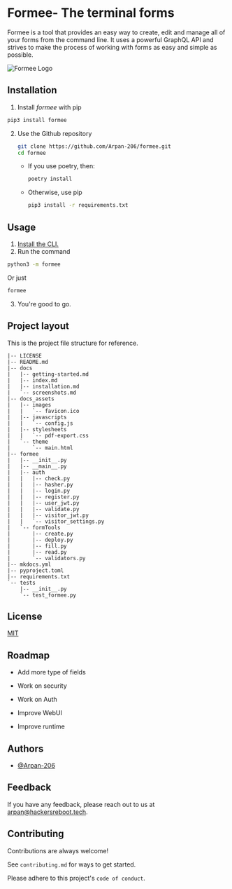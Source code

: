 
# Formee- The terminal forms

Formee is a tool that provides an easy way to create, edit and manage all of your forms from the command line. It uses a powerful GraphQL API and strives to make the process of working with forms as easy and simple as possible.

![Formee Logo](/docs_assets/images/logo.svg)


## Installation

1. Install *formee* with pip

```bash
pip3 install formee
```

2. Use the Github repository

    ```bash
    git clone https://github.com/Arpan-206/formee.git
    cd formee
    ```

    - If you use poetry, then:
        ```bash
        poetry install
        ```
    - Otherwise, use pip
        ```bash
        pip3 install -r requirements.txt
        ```

## Usage

1. [Install the CLI.](#Installation)
2. Run the command
```bash
python3 -m formee
```
Or just
```bash
formee
```
3. You're good to go.

## Project layout
This is the project file structure for reference.

    |-- LICENSE
    |-- README.md
    |-- docs
    |   |-- getting-started.md
    |   |-- index.md
    |   |-- installation.md
    |   `-- screenshots.md
    |-- docs_assets
    |   |-- images
    |   |   `-- favicon.ico
    |   |-- javascripts
    |   |   `-- config.js
    |   |-- stylesheets
    |   |   `-- pdf-export.css
    |   `-- theme
    |       `-- main.html
    |-- formee
    |   |-- __init__.py
    |   |-- __main__.py
    |   |-- auth
    |   |   |-- check.py
    |   |   |-- hasher.py
    |   |   |-- login.py
    |   |   |-- register.py
    |   |   |-- user_jwt.py
    |   |   |-- validate.py
    |   |   |-- visitor_jwt.py
    |   |   `-- visitor_settings.py
    |   `-- formTools
    |       |-- create.py
    |       |-- deploy.py
    |       |-- fill.py
    |       |-- read.py
    |       `-- validators.py
    |-- mkdocs.yml
    |-- pyproject.toml
    |-- requirements.txt
    `-- tests
        |-- __init__.py
        `-- test_formee.py


## License

[MIT](https://github.com/Arpan-206/formee/blob/main/LICENSE)



## Roadmap

- Add more type of fields

- Work on security

- Work on Auth

- Improve WebUI

- Improve runtime


## Authors

- [@Arpan-206](https://github.com/Arpan-206)


## Feedback

If you have any feedback, please reach out to us at arpan@hackersreboot.tech.


## Contributing

Contributions are always welcome!

See `contributing.md` for ways to get started.

Please adhere to this project's `code of conduct`.